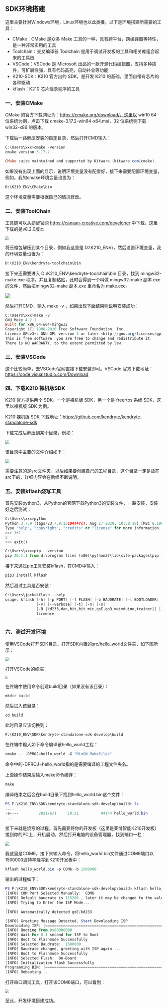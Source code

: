 ## SDK环境搭建

这里主要针对Windows环境，Linux环境也以此类推。以下是环境搭建所需要的工具：

* CMake：CMake 是众多 Make 工具的一种，具有跨平台，跨编译器等特性，是一种非常实用的工具
* Toolchain：交叉编译器 Toolchain 是用于调试开发板的工具和相关库组合起来的工具链
* VSCode：VSCode 是 Microsoft 出品的一款开源代码编辑器，支持多种插件，可扩展性强，具有代码高亮，自动补全等功能
* K210-SDK：K210 官方出的 SDK，是开发 K210 的基础，里面自带有芯片的各种驱动
* kflash：K210 芯片烧录程序的工具

### 一、安装CMake

CMake 的官方下载网址为：https://cmake.org/download/，这里以 win10 64 位系统为例，点击下载 cmake-3.17.2-win64-x64.msi，32 位系统则下载 win32-x86 的版本。

下载后一路解压安装的自定目录，然后打开CMD输入：

```powershell
C:\Users\xxx>cmake -version
cmake version 3.17.2

CMake suite maintained and supported by Kitware (kitware.com/cmake).
```

如果没有出现上面的显示，说明环境变量没有配置好，接下来需要配置环境变量，例如，我的cmake环境变量设置为：

```
D:\K210_ENV\CMake\bin
```

这个环境变量需要根据自己的情况修改。

### 二、安装ToolChain

工具链可以从勘智官网 https://canaan-creative.com/developer 中下载，这里下载的是v8.2.0版本

<img src="./img/01.toolchain.png" style="zoom:67%;" />

将压缩包解压到某个目录，例如我这里是 D:\K210_ENV\，然后设置环境变量，我的环境变量设置为：

```powershell
D:\K210_ENV\kendryte-toolchain\bin
```

接下来还需要进入 D:\K210_ENV\kendryte-toolchain\bin 目录，找到 mingw32-make.exe 程序，并且复制粘贴，此时会得到一个叫做 mingw32-make 副本.exe 的文件，然后把mingw32-make 副本.exe 重命名为 make.exe。

![](./img/02.toolchain2.png)

然后打开CMD，输入 make -v ，如果出现下面结果则说明安装成功：

```powershell
C:\Users\xxx>make -v
GNU Make 4.2.1
Built for x86_64-w64-mingw32
Copyright (C) 1988-2016 Free Software Foundation, Inc.
License GPLv3+: GNU GPL version 3 or later <http://gnu.org/licenses/gpl.html>
This is free software: you are free to change and redistribute it.
There is NO WARRANTY, to the extent permitted by law.
```

### 三、安装VSCode

这个比较简单，去VSCode官网直接下载安装即可。VSCode 官方下载地址：https://code.visualstudio.com/Download

### 四、下载K210 裸机版SDK

K210 官方提供两个 SDK，一个是裸机版 SDK，另一个是 freertos 系统 SDK，这里以裸机版 SDK 为例。

K210 裸机版 SDK 下载地址：https://github.com/kendryte/kendryte-standalone-sdk

下载完成后解压到某个目录，例如：

<img src="./img/03.toolchain3.png" style="zoom: 80%;" />

该目录中主要的文件介绍如下：

<img src="./img/04.sdk.png" style="zoom:80%;" />

需要注意的是src文件夹，以后如果要创建自己的工程目录，这个目录一定是放在src下的，详细内容会在后续不断说明。

### 五、安装kflash烧写工具

首先安装python3，从Python的官网下载Python3的安装文件，一路安装，安装好之后测试：

```python
C:\Users\xxx>python
Python 3.7.9 (tags/v3.7.9:13c94747c7, Aug 17 2020, 18:58:18) [MSC v.1900 64 bit (AMD64)] on win32
Type "help", "copyright", "credits" or "license" for more information.
>>> 1+2
3
>>> exit()

C:\Users\xxx>pip --version
pip 20.1.1 from d:\program files (x86)\python37\lib\site-packages\pip (python 3.7)
```

接下来通过pip工具安装kflash，在CMD中输入：

```powershell
pip3 install kflash
```

然后测试工具是否安装：

```powershell
C:\Users\jack>kflash --help
usage: kflash [-h] [-p PORT] [-f FLASH] [-b BAUDRATE] [-l BOOTLOADER] [-k KEY]
              [-v] [--verbose] [-t] [-n] [-s]
              [-B {kd233,dan,bit,bit_mic,goE,goD,maixduino,trainer}] [-S]
              firmware
              .....
```

### 六、测试开发环境

使用VSCode打开SDK目录，打开SDK内置的src/hello_world文件夹，如下图所示：

<img src="./img/05.test_env.png" style="zoom:80%;" />

打开VSCode的终端：

<img src="./img/06.test_env2.png" style="zoom: 50%;" />

在终端中使用命令创建build目录（如果没有该目录）：

```
mkdir build
```

然后进入该目录：

```
cd build
```

此时目录应该切换到：

```
F:\K210_ENV\SDK\kendryte-standalone-sdk-develop\build
```

在终端中输入如下命令编译该hello_world工程：

```powershell
cmake .. -DPROJ=hello_world -G "MinGW Makefiles"
```

命令中的-DPROJ=hello_world指的是需要编译的工程文件夹名。

上面操作结束后输入make命令编译：

```powershell
make
```

编译结束之后会在build目录下找到hello_world.bin这个文件：

```powershell
PS F:\K210_ENV\SDK\kendryte-standalone-sdk-develop\build> ls
....
-a----         2021/6/1     10:21          94144 hello_world.bin
....
```

接下来就是烧写的过程。首先需要将你的开发板（这里是亚博智能K210开发板）接到你的PC上，开机启动，然后打开电脑的设备管理器，找到端口一栏：

<img src="./img/07.test_env3.png" style="zoom:80%;" />

我这里是COM6。接下来输入命令，将hello_world.bin文件通过COM6端口以1500000波特率烧写到K210开发板中：

```powershell
kflash hello_world.bin -p COM6 -b 1500000
```

输出的过程如下：

```powershell
PS F:\K210_ENV\SDK\kendryte-standalone-sdk-develop\build> kflash hello_world.bin -p COM6 -b 1500000
[INFO] COM Port Selected Manually:  COM6 
[INFO] Default baudrate is 115200 , later it may be changed to the value you set. 
[INFO] Trying to Enter the ISP Mode... 
._
[INFO] Automatically detected goE/kd233 

[INFO] Greeting Message Detected, Start Downloading ISP 
Downloading ISP: |========================================================================================| 100.0% 10kiB/s 
[INFO] Booting From 0x80000000 
[INFO] Wait For 0.1 second for ISP to Boot 
[INFO] Boot to Flashmode Successfully 
[INFO] Selected Baudrate:  1500000 
[INFO] Baudrate changed, greeting with ISP again ...  
[INFO] Boot to Flashmode Successfully 
[INFO] Selected Flash:  On-Board 
[INFO] Initialization flash Successfully 
Programming BIN: |========================================================================================| 100.0% 60kiB/s 
[INFO] Rebooting... 
```

打开串口调试工具，打开该COM6端口，可以看到：

<img src="./img/08.test_env4.png" style="zoom:67%;" />

至此，开发环境搭建成功。